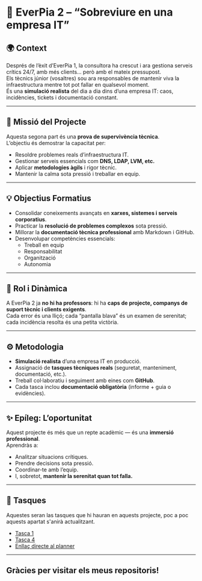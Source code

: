# 🧠 EverPia 2 – “Sobreviure en una empresa IT”

## 🌍 Context
Després de l’èxit d’EverPia 1, la consultora ha crescut i ara gestiona serveis crítics 24/7, amb més clients… però amb el mateix pressupost.  
Els tècnics júnior (vosaltres) sou ara responsables de mantenir viva la infraestructura mentre tot pot fallar en qualsevol moment.  
És una **simulació realista** del dia a dia dins d’una empresa IT: caos, incidències, tickets i documentació constant.

---

## 🎯 Missió del Projecte
Aquesta segona part és una **prova de supervivència tècnica**.  
L’objectiu és demostrar la capacitat per:

- Resoldre problemes reals d’infraestructura IT.  
- Gestionar serveis essencials com **DNS, LDAP, LVM, etc.**  
- Aplicar **metodologies àgils** i rigor tècnic.  
- Mantenir la calma sota pressió i treballar en equip.

---

## 💡 Objectius Formatius
- Consolidar coneixements avançats en **xarxes, sistemes i serveis corporatius**.  
- Practicar la **resolució de problemes complexos** sota pressió.  
- Millorar la **documentació tècnica professional** amb Markdown i GitHub.  
- Desenvolupar competències essencials:
  - Treball en equip  
  - Responsabilitat  
  - Organització  
  - Autonomia  

---

## 🧩 Rol i Dinàmica
A EverPia 2 ja **no hi ha professors**: hi ha **caps de projecte, companys de suport tècnic i clients exigents**.  
Cada error és una lliçó; cada “pantalla blava” és un examen de serenitat; cada incidència resolta és una petita victòria.

---

## ⚙️ Metodologia
- **Simulació realista** d’una empresa IT en producció.  
- Assignació de **tasques tècniques reals** (seguretat, manteniment, documentació, etc.).  
- Treball col·laboratiu i seguiment amb eines com **GitHub**.  
- Cada tasca inclou **documentació obligatòria** (informe + guia o evidències).  

---

## ✨ Epíleg: L’oportunitat
Aquest projecte és més que un repte acadèmic — és una **immersió professional**.  
Aprendràs a:
- Analitzar situacions crítiques.
- Prendre decisions sota pressió.
- Coordinar-te amb l’equip.
- I, sobretot, **mantenir la serenitat quan tot falla.**

---

## 📁 Tasques

Aquestes seran las tasques que hi hauran en aquests projecte, poc a poc aquests apartat s'anirà actualitzant.

- [Tasca 1](/tasca_01)
- [Tasca 4](/tasca_04)
- [Enllaç directe al planner](https://planner.cloud.microsoft/webui/v1/plan/S3uuz4hYcUKXlHDBpCpwrJYAHSJW?tid=c7b5981a-7820-4ac8-ae65-03515ea81317)

---

## Gràcies per visitar els meus repositoris!
